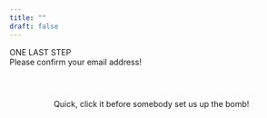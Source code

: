```yaml
---
title: ""
draft: false
---
```

<div id="next">
  <div id="next-episode">ONE LAST STEP</div>
  <div>Please confirm your email address!</div>
</div>
<div style="margin-top: 30px; max-width:500px; text-align:center;">
  <div style="color:white;">You should have received an email with the activation link.</div>
  <div style="margin-top: 10px"></div>
  <div>Quick, click it before somebody set us up the bomb!</div>
  <div style="margin-top: 30px"></div>
</div>

